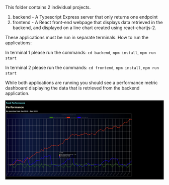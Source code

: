This folder contains 2 individual projects.

1. backend - A Typescript Express server that only returns one endpoint
2. frontend - A React front-end webpage that displays data retrieved in the backend, and displayed on a line chart created using react-chartjs-2.

These applications must be run in separate terminals. How to run the applications:

In terminal 1 please run the commands:
`cd backend`, `npm install`, `npm run start`

In terminal 2 please run the commands:
`cd frontend`, `npm install`, `npm run start`

While both applications are running you should see a performance metric dashboard displaying the data that is retrieved from the backend application.

![[performance-metric-dashboard-screenshot]](./performance-metric-chart.JPG)
